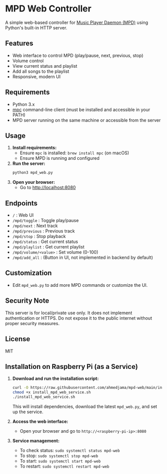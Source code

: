 # MPD Web Controller

A simple web-based controller for [Music Player Daemon (MPD)](https://www.musicpd.org/) using Python's built-in HTTP server.

## Features
- Web interface to control MPD (play/pause, next, previous, stop)
- Volume control
- View current status and playlist
- Add all songs to the playlist
- Responsive, modern UI

## Requirements
- Python 3.x
- [mpc](https://www.musicpd.org/clients/mpc/) command-line client (must be installed and accessible in your PATH)
- MPD server running on the same machine or accessible from the server

## Usage
1. **Install requirements:**
   - Ensure `mpc` is installed: `brew install mpc` (on macOS)
   - Ensure MPD is running and configured
2. **Run the server:**
   ```sh
   python3 mpd_web.py
   ```
3. **Open your browser:**
   - Go to [http://localhost:8080](http://localhost:8080)

## Endpoints
- `/` : Web UI
- `/mpd/toggle` : Toggle play/pause
- `/mpd/next` : Next track
- `/mpd/previous` : Previous track
- `/mpd/stop` : Stop playback
- `/mpd/status` : Get current status
- `/mpd/playlist` : Get current playlist
- `/mpd/volume/<value>` : Set volume (0-100)
- `/mpd/add_all` : (Button in UI, not implemented in backend by default)

## Customization
- Edit `mpd_web.py` to add more MPD commands or customize the UI.

## Security Note
This server is for local/private use only. It does not implement authentication or HTTPS. Do not expose it to the public internet without proper security measures.

## License
MIT

## Installation on Raspberry Pi (as a Service)

1. **Download and run the installation script:**
   ```sh
   curl -O https://raw.githubusercontent.com/ahmedjama/mpd-web/main/install_mpd_web_service.sh
   chmod +x install_mpd_web_service.sh
   ./install_mpd_web_service.sh
   ```
   This will install dependencies, download the latest `mpd_web.py`, and set up the service.

2. **Access the web interface:**
   - Open your browser and go to `http://<raspberry-pi-ip>:8080`

3. **Service management:**
   - To check status: `sudo systemctl status mpd-web`
   - To stop: `sudo systemctl stop mpd-web`
   - To start: `sudo systemctl start mpd-web`
   - To restart: `sudo systemctl restart mpd-web`

